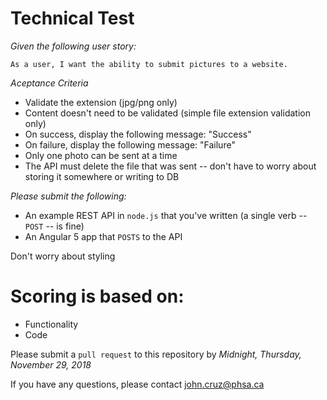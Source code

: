 # Technical Test

*Given the following user story:*
```
As a user, I want the ability to submit pictures to a website.
```

*Aceptance Criteria*
- Validate the extension (jpg/png only)
- Content doesn't need to be validated (simple file extension validation only)
- On success, display the following message: "Success"
- On failure, display the following message: "Failure"
- Only one photo can be sent at a time
- The API must delete the file that was sent -- don't have to worry about storing it somewhere or writing to DB

*Please submit the following:*
- An example REST API in `node.js` that you've written (a single verb -- `POST` -- is fine)
- An Angular 5 app that `POSTS` to the API 

Don't worry about styling

# Scoring is based on:
- Functionality
- Code

Please submit a `pull request` to this repository by *Midnight, Thursday, November 29, 2018*

If you have any questions, please contact john.cruz@phsa.ca
